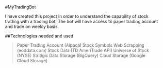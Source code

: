 #MyTradingBot

I have created this project in order to understand the capability of stock trading with
a trading bot.
The bot will have access to paper trading account and trade on weekly basis.

##Technologies needed and used

> Paper Trading Account (Alpaca)
> Stock Symbols Web Scrapping (eoddata.com)
> Stock Data (TD AmeriTrade API)
> Universe of Stock (NYSE)
> Stritigic Data Storage (BigQuery)
> Cloud Storage (Google Cloud Storage)